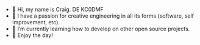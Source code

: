 - 👋 Hi, my name is Craig. DE KC0DMF
- 👀 I have a passion for creative engineering in all its forms (software, self improvement, etc).
- 🌱 I’m currently learning how to develop on other open source projects.
- 🌱 Enjoy the day!

<!---
craigpl/craigpl is a ✨ special ✨ repository because its `README.md` (this file) appears on your GitHub profile.
You can click the Preview link to take a look at your changes.
--->
